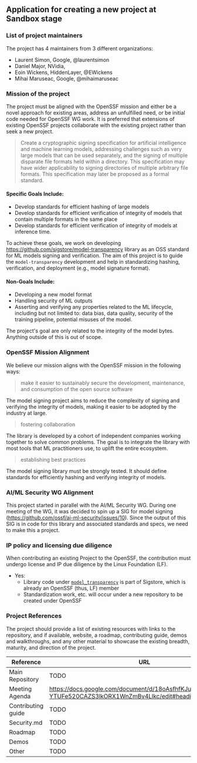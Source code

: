 ## Application for creating a new project at Sandbox stage

### List of project maintainers

The project has 4 maintainers from 3 different organizations:

*  Laurent Simon, Google, @laurentsimon
*  Daniel Major, NVidia,
*  Eoin Wickens, HiddenLayer, @EWickens
*  Mihai Maruseac, Google, @mihaimaruseac

### Mission of the project

The project must be aligned with the OpenSSF mission and either be a novel
approach for existing areas, address an unfulfilled need, or be initial code
needed for OpenSSF WG work. It is preferred that extensions of existing OpenSSF
projects collaborate with the existing project rather than seek a new project.

> Create a cryptographic signing specification for artificial intelligence and
> machine learning models, addressing challenges such as very large models that
> can be used separately, and the signing of multiple disparate file formats
> held within a directory. This specification may have wider applicability to
> signing directories of multiple arbitrary file formats. This specification may
> later be proposed as a formal standard.

#### Specific Goals Include:

* Develop standards for efficient hashing of large models
* Develop standards for efficient verification of integrity of models that
  contain multiple formats in the same place
* Develop standards for efficient verification of integrity of models at
  inference time.

To achieve these goals, we work on developing
https://github.com/sigstore/model-transparency library as an OSS standard for ML
models signing and verification. The aim of this project is to guide the
`model-transparency` development and help in standardizing hashing,
verification, and deployment (e.g., model signature format).

#### Non-Goals Include:

* Developing a new model format
* Handling security of ML outputs
* Asserting and verifying any properties related to the ML lifecycle, including
  but not limited to: data bias, data quality, security of the training
  pipeline, potential misuses of the model.

The project's goal are only related to the integrity of the model bytes.
Anything outside of this is out of scope.

### OpenSSF Mission Alignment

We believe our mission aligns with the OpenSSF mission in the following ways:

> make it easier to sustainably secure the development, maintenance, and
> consumption of the open source software

The model signing project aims to reduce the complexity of signing and verifying
the integrity of models, making it easier to be adopted by the industry at
large.

> fostering collaboration

The library is developed by a cohort of independent companies working together
to solve common problems. The goal is to integrate the library with most tools
that ML practitioners use, to uplift the entire ecosystem.

> establishing best practices

The model signing library must be strongly tested. It should define standards
for efficiently hashing and verifying integrity of models.

### AI/ML Security WG Alignment

This project started in parallel with the AI/ML Security WG. During one meeting
of the WG, it was decided to spin up a SIG for model signing
(https://github.com/ossf/ai-ml-security/issues/10). Since the output of this SIG
is in code for this library and associated standards and specs, we need to make
this a project.

### IP policy and licensing due diligence

When contributing an existing Project to the OpenSSF, the contribution must
undergo license and IP due diligence by the Linux Foundation (LF).

* Yes:
  * Library code under
    [`model_transparency`](https://github.com/sigstore/model-transparency) is
    part of Sigstore, which is already an OpenSSF (thus, LF) member
  * Standardization work, etc. will occur under a new repository to be created
    under OpenSSF

### Project References

The project should provide a list of existing resources with links to the repository, and if available, website, a roadmap, contributing guide, demos and walkthroughs, and any other material to showcase the existing breadth, maturity, and direction of the project.

| Reference          | URL |
|--------------------|-----|
| Main Repository    | TODO |
| Meeting Agenda     | https://docs.google.com/document/d/18oAsfhfKJurH-YTUFe520CAZS3lkORX1WnZmBv4Llkc/edit#heading=h.etrsjlz02gla |
| Contributing guide | TODO |
| Security.md        | TODO |
| Roadmap            | TODO |
| Demos              | TODO |
| Other              | TODO |
